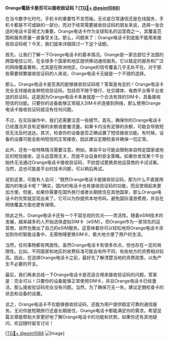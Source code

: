 **Orange電話卡是否可以接收验证码？[[TG💪+ @esim1088](https://t.me/s/esim1088)]**

在当今数字化时代，手机卡的重要性不言而喻。无论是日常通信还是在线服务，手机卡都是不可或缺的一部分。而对于经常需要接收验证码的朋友来说，选择一张合适的电话卡显得尤为重要。Orange电话卡作为全球知名的运营商之一，其覆盖范围和服务质量一直备受关注。那么，问题来了：Orange电话卡到底能不能用来接收验证码呢？今天，我们就来详细探讨一下这个话题。

首先，让我们了解一下Orange电话卡的基本情况。Orange是一家总部位于法国的跨国电信公司，在全球多个国家和地区提供移动通信服务。它以稳定的服务和广泛的网络覆盖著称，尤其是在欧洲地区，Orange的信号覆盖几乎无处不在。对于那些需要频繁接收验证码的人来说，Orange电话卡无疑是一个不错的选择。

那么，Orange电话卡是否真的能够接收验证码呢？答案是肯定的！Orange电话卡完全支持接收各种短信验证码，包括但不限于银行、社交媒体、电商平台等平台发送的验证码。这是因为Orange电话卡本身就是一个合法有效的SIM卡，具备接收短信的功能。只要你的设备能够正常插入SIM卡并连接到网络，那么使用Orange电话卡接收验证码就没有任何问题。

不过，在实际操作中，我们还需要注意一些细节。首先，确保你的Orange电话卡已经激活并且有足够的余额或套餐流量。如果卡内没有足够的余额，可能会导致短信无法及时送达。其次，检查你的设备是否正确设置了短信接收功能。有时候，设备的设置可能会影响短信的正常接收，因此建议定期检查并确保一切正常。

此外，还有一些特殊情况需要注意。例如，某些平台可能会限制来自特定国家或地区的短信接收，这与运营商无关，而是平台自身的安全策略。如果你发现某个平台始终无法通过Orange电话卡接收验证码，不妨尝试更换其他运营商的卡试试看。当然，这也可能是平台的技术问题，可以稍后再试。

说到这里，可能有人会问：“既然Orange电话卡能接收验证码，那为什么不直接用国内的电话卡呢？”确实，国内的电话卡也有接收验证码的功能，而且使用起来更加方便。但是，如果你需要在国外旅行或者长期居住在其他国家，那么Orange电话卡的优势就显现出来了。它可以为你提供本地号码，避免国际漫游费用，并且在网络覆盖方面也更有保障。

除此之外，Orange电话卡还有一个不容忽视的优点——灵活性。随着eSIM技术的发展，越来越多的人开始选择虚拟SIM卡（eSIM）。而Orange作为一家领先的运营商，自然也推出了自己的eSIM服务。这意味着你可以轻松地将Orange电话卡添加到你的智能设备中，无需物理更换SIM卡，极大地方便了用户的生活。

当然，任何事物都有两面性。虽然Orange电话卡有很多优点，但也存在一定的局限性。比如，不同国家和地区的收费标准可能会有所不同，有些地方的资费相对较高。因此，在选择Orange电话卡之前，最好先了解清楚当地的资费政策，以免产生不必要的开支。

最后，我们再来总结一下Orange电话卡是否适合用来接收验证码的问题。答案是：完全可以！只要你的设备能够正常使用SIM卡，并且Orange电话卡已经激活，那么接收验证码完全没有问题。当然，为了确保万无一失，建议定期检查卡的状态和设备的设置。

总之，Orange电话卡不仅能够接收验证码，还能为用户提供稳定可靠的通信服务。无论你是短期旅行还是长期居住，Orange电话卡都能满足你的需求。希望这篇文章能帮助大家更好地了解Orange电话卡的功能和优势。如果你还有其他疑问，欢迎随时留言讨论！

[[TG💪+ @esim1088](https://t.me/s/esim1088) ![Image](https://i.postimg.cc/4NQfJmqS/Snipaste-2025-05-13-00-14-12.png)]
